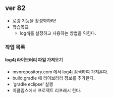 ## ver 82
- 로깅 기능을 활성화하라!
- 학습목표
  - log4j를 설정하고 사용하는 방법을 익힌다.


### 작업 목록

#### log4j 라이브러리 파일 가져오기
- mvnrepository.com 에서 log4j 검색하여 가져온다.
- build.gradle 에 라이브러리 정보를 추가한다.
- 'gradle eclipse' 실행
- 이클립스에서 프로젝트 리프래시 한다. 